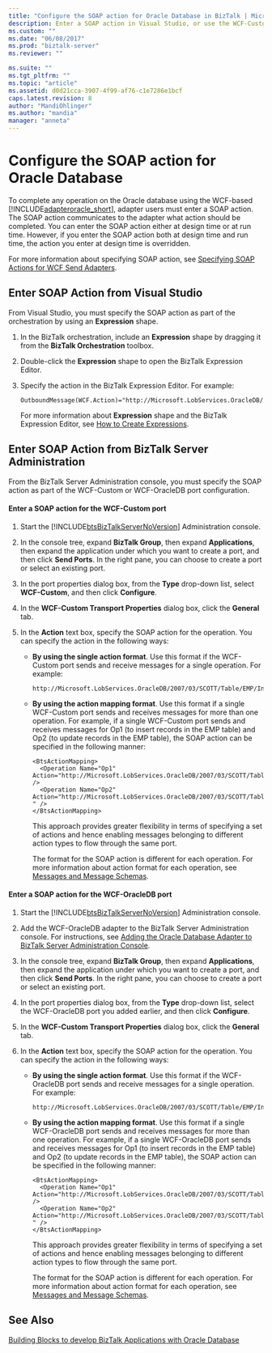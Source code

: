 ```yaml
---
title: "Configure the SOAP action for Oracle Database in BizTalk | Microsoft Docs"
description: Enter a SOAP action in Visual Studio, or use the WCF-Custom or WCF-OracleDB adapter in the BizTalk Adapter Pack (BAP)
ms.custom: ""
ms.date: "06/08/2017"
ms.prod: "biztalk-server"
ms.reviewer: ""

ms.suite: ""
ms.tgt_pltfrm: ""
ms.topic: "article"
ms.assetid: d0d21cca-3907-4f99-af76-c1e7286e1bcf
caps.latest.revision: 8
author: "MandiOhlinger"
ms.author: "mandia"
manager: "anneta"
---
```

# Configure the SOAP action for Oracle Database
To complete any operation on the Oracle database using the WCF-based [!INCLUDE[adapteroracle_short](../../includes/adapteroracle-short-md.md)], adapter users must enter a SOAP action. The SOAP action communicates to the adapter what action should be completed. You can enter the SOAP action either at design time or at run time. However, if you enter the SOAP action both at design time and run time, the action you enter at design time is overridden.  
  
 For more information about specifying SOAP action, see [Specifying SOAP Actions for WCF Send Adapters](../../core/specifying-soap-actions-for-wcf-send-adapters.md).  
  
## Enter SOAP Action from Visual Studio  
 From Visual Studio, you must specify the SOAP action as part of the orchestration by using an **Expression** shape.  
  
1.  In the BizTalk orchestration, include an **Expression** shape by dragging it from the **BizTalk Orchestration** toolbox.  
  
2.  Double-click the **Expression** shape to open the BizTalk Expression Editor.  
  
3.  Specify the action in the BizTalk Expression Editor. For example:  
  
    ```
    OutboundMessage(WCF.Action)="http://Microsoft.LobServices.OracleDB/2007/03/SCOTT/Table/EMP/Insert"  
    ```  
  
     For more information about **Expression** shape and the BizTalk Expression Editor, see [How to Create Expressions](../../core/how-to-create-expressions.md).  
  
## Enter SOAP Action from BizTalk Server Administration  
 From the BizTalk Server Administration console, you must specify the SOAP action as part of the WCF-Custom or WCF-OracleDB port configuration. 

#### Enter a SOAP action for the WCF-Custom port  
 
  
1.  Start the [!INCLUDE[btsBizTalkServerNoVersion](../../includes/btsbiztalkservernoversion-md.md)] Administration console.  
  
2.  In the console tree, expand **BizTalk Group**, then expand **Applications**, then expand the application under which you want to create a port, and then click **Send Ports**. In the right pane, you can choose to create a port or select an existing port.  
  
3.  In the port properties dialog box, from the **Type** drop-down list, select **WCF-Custom**, and then click **Configure**.  
  
4.  In the **WCF-Custom Transport Properties** dialog box, click the **General** tab.  
  
5.  In the **Action** text box, specify the SOAP action for the operation. You can specify the action in the following ways:  
  
    -   **By using the single action format**. Use this format if the WCF-Custom port sends and receive messages for a single operation. For example:  
  
        ```  
        http://Microsoft.LobServices.OracleDB/2007/03/SCOTT/Table/EMP/Insert  
        ```  
  
    -   **By using the action mapping format**. Use this format if a single WCF-Custom port sends and receives messages for more than one operation. For example, if a single WCF-Custom port sends and receives messages for Op1 (to insert records in the EMP table) and Op2 (to update records in the EMP table), the SOAP action can be specified in the following manner:  
  
        ```  
        <BtsActionMapping>  
          <Operation Name="Op1" Action="http://Microsoft.LobServices.OracleDB/2007/03/SCOTT/Table/EMP/Insert" />  
          <Operation Name="Op2" Action="http://Microsoft.LobServices.OracleDB/2007/03/SCOTT/Table/EMP/Update " />  
        </BtsActionMapping>  
        ```  
  
         This approach provides greater flexibility in terms of specifying a set of actions and hence enabling messages belonging to different action types to flow through the same port.  
  
         The format for the SOAP action is different for each operation. For more information about action format for each operation, see [Messages and Message Schemas](messages-and-message-schemas-for-biztalk-adapter-for-oracle-database.md).  
  
#### Enter a SOAP action for the WCF-OracleDB port  
  
1.  Start the [!INCLUDE[btsBizTalkServerNoVersion](../../includes/btsbiztalkservernoversion-md.md)] Administration console.  
  
2.  Add the WCF-OracleDB adapter to the BizTalk Server Administration console. For instructions, see [Adding the Oracle Database Adapter to BizTalk Server Administration Console](../../adapters-and-accelerators/adapter-oracle-database/adding-the-oracle-database-adapter-to-biztalk-server-administration-console.md).  
  
3.  In the console tree, expand **BizTalk Group**, then expand **Applications**, then expand the application under which you want to create a port, and then click **Send Ports**. In the right pane, you can choose to create a port or select an existing port.  
  
4.  In the port properties dialog box, from the **Type** drop-down list, select the WCF-OracleDB port you added earlier, and then click **Configure**.  
  
5.  In the **WCF-Custom Transport Properties** dialog box, click the **General** tab.  
  
6.  In the **Action** text box, specify the SOAP action for the operation. You can specify the action in the following ways:  
  
    -   **By using the single action format**. Use this format if the WCF-OracleDB port sends and receive messages for a single operation. For example:  
  
        ```  
        http://Microsoft.LobServices.OracleDB/2007/03/SCOTT/Table/EMP/Insert  
        ```  
  
    -   **By using the action mapping format**. Use this format if a single WCF-OracleDB port sends and receives messages for more than one operation. For example, if a single WCF-OracleDB port sends and receives messages for Op1 (to insert records in the EMP table) and Op2 (to update records in the EMP table), the SOAP action can be specified in the following manner:  
  
        ```  
        <BtsActionMapping>  
          <Operation Name="Op1" Action="http://Microsoft.LobServices.OracleDB/2007/03/SCOTT/Table/EMP/Insert" />  
          <Operation Name="Op2" Action="http://Microsoft.LobServices.OracleDB/2007/03/SCOTT/Table/EMP/Update " />  
        </BtsActionMapping>  
        ```  
  
         This approach provides greater flexibility in terms of specifying a set of actions and hence enabling messages belonging to different action types to flow through the same port.  
  
         The format for the SOAP action is different for each operation. For more information about action format for each operation, see [Messages and Message Schemas](messages-and-message-schemas-for-biztalk-adapter-for-oracle-database.md).
  
## See Also  
[Building Blocks to develop BizTalk Applications with Oracle Database](../../adapters-and-accelerators/adapter-oracle-database/building-blocks-to-develop-biztalk-applications-with-oracle-database.md)